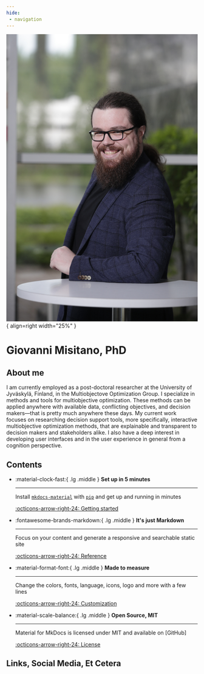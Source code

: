 ```yaml
---
hide:
 - navigation
---
```

![Image title](assets/giovanni.jpg){ align=right width="25%" }
# Giovanni Misitano, PhD
## About me
I am currently employed as a post-doctoral researcher at the University of
Jyväskylä, Finland, in the Multiobjectove Optimization Group. I specialize in
methods and tools for multiobjective optimization. These methods can be applied
anywhere with available data, conflicting objectives, and decision makers—that
is pretty much anywhere these days. My current work focuses on researching
decision support tools, more specifically, interactive multiobjective
optimization methods, that are explainable and transparent to decision makers
and stakeholders alike. I also have a deep interest in developing user
interfaces and in the user experience in general from a cognition perspective. 

## Contents
<div class="grid cards" markdown>

-   :material-clock-fast:{ .lg .middle } __Set up in 5 minutes__

    ---

    Install [`mkdocs-material`](#) with [`pip`](#) and get up
    and running in minutes

    [:octicons-arrow-right-24: Getting started](#)

-   :fontawesome-brands-markdown:{ .lg .middle } __It's just Markdown__

    ---

    Focus on your content and generate a responsive and searchable static site

    [:octicons-arrow-right-24: Reference](#)

-   :material-format-font:{ .lg .middle } __Made to measure__

    ---

    Change the colors, fonts, language, icons, logo and more with a few lines

    [:octicons-arrow-right-24: Customization](#)

-   :material-scale-balance:{ .lg .middle } __Open Source, MIT__

    ---

    Material for MkDocs is licensed under MIT and available on [GitHub]

    [:octicons-arrow-right-24: License](#)

</div>

## Links, Social Media, Et Cetera